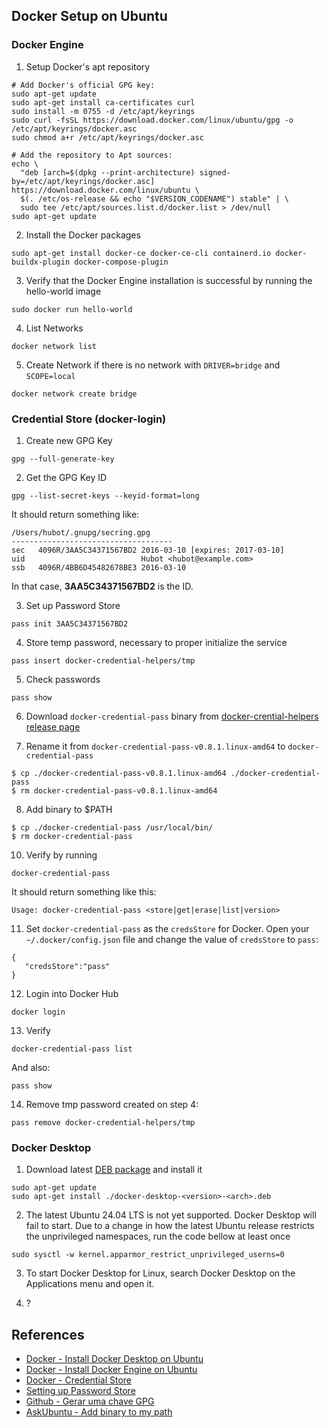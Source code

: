 ## Docker Setup on Ubuntu

### Docker Engine

1. Setup Docker's apt repository
```
# Add Docker's official GPG key:
sudo apt-get update
sudo apt-get install ca-certificates curl
sudo install -m 0755 -d /etc/apt/keyrings
sudo curl -fsSL https://download.docker.com/linux/ubuntu/gpg -o /etc/apt/keyrings/docker.asc
sudo chmod a+r /etc/apt/keyrings/docker.asc

# Add the repository to Apt sources:
echo \
  "deb [arch=$(dpkg --print-architecture) signed-by=/etc/apt/keyrings/docker.asc] https://download.docker.com/linux/ubuntu \
  $(. /etc/os-release && echo "$VERSION_CODENAME") stable" | \
  sudo tee /etc/apt/sources.list.d/docker.list > /dev/null
sudo apt-get update
```

2. Install the Docker packages
```
sudo apt-get install docker-ce docker-ce-cli containerd.io docker-buildx-plugin docker-compose-plugin
```

3. Verify that the Docker Engine installation is successful by running the hello-world image
```
sudo docker run hello-world
```

4. List Networks
```
docker network list
```

5. Create Network if there is no network with `DRIVER=bridge` and `SCOPE=local`
```
docker network create bridge
```

### Credential Store (docker-login)

1. Create new GPG Key
```
gpg --full-generate-key
```

2. Get the GPG Key ID
```
gpg --list-secret-keys --keyid-format=long
```

It should return something like:
```
/Users/hubot/.gnupg/secring.gpg
------------------------------------
sec   4096R/3AA5C34371567BD2 2016-03-10 [expires: 2017-03-10]
uid                          Hubot <hubot@example.com>
ssb   4096R/4BB6D45482678BE3 2016-03-10
```

In that case, **3AA5C34371567BD2** is the ID.

3. Set up Password Store
```
pass init 3AA5C34371567BD2
```

4. Store temp password, necessary to proper initialize the service
```
pass insert docker-credential-helpers/tmp
```

5. Check passwords
```
pass show
```

6. Download `docker-credential-pass` binary from [docker-crential-helpers release page](https://github.com/docker/docker-credential-helpers/releases)

7. Rename it from `docker-credential-pass-v0.8.1.linux-amd64` to `docker-credential-pass`
```
$ cp ./docker-credential-pass-v0.8.1.linux-amd64 ./docker-credential-pass
$ rm docker-credential-pass-v0.8.1.linux-amd64
```

8. Add binary to $PATH
```
$ cp ./docker-credential-pass /usr/local/bin/
$ rm docker-credential-pass
```

10. Verify by running
```
docker-credential-pass
```

It should return something like this:
```
Usage: docker-credential-pass <store|get|erase|list|version>
```

11. Set `docker-credential-pass` as the `credsStore` for Docker.
Open your `~/.docker/config.json` file and change the value of `credsStore` to `pass`:
```
{
   "credsStore":"pass"
}
```

12. Login into Docker Hub
```
docker login
```

13. Verify
```
docker-credential-pass list
```

And also:
```
pass show
```

14. Remove tmp password created on step 4:
```
pass remove docker-credential-helpers/tmp
```

### Docker Desktop

1. Download latest [DEB package](https://desktop.docker.com/linux/main/amd64/149282/docker-desktop-4.30.0-amd64.deb?utm_source=docker&utm_medium=webreferral&utm_campaign=docs-driven-download-linux-amd64) and install it
```
sudo apt-get update
sudo apt-get install ./docker-desktop-<version>-<arch>.deb
```

2. The latest Ubuntu 24.04 LTS is not yet supported. Docker Desktop will fail to start. Due to a change in how the latest Ubuntu release restricts the unprivileged namespaces, run the code bellow at least once
```
sudo sysctl -w kernel.apparmor_restrict_unprivileged_userns=0
```

3. To start Docker Desktop for Linux, search Docker Desktop on the Applications menu and open it.

4. ?

## References

* [Docker - Install Docker Desktop on Ubuntu](https://docs.docker.com/desktop/install/ubuntu/)
* [Docker - Install Docker Engine on Ubuntu](https://docs.docker.com/engine/install/ubuntu/#install-using-the-repository)
* [Docker - Credential Store](https://docs.docker.com/reference/cli/docker/login/#credential-stores)
* [Setting up Password Store](https://www.passwordstore.org/)
* [Github - Gerar uma chave GPG](https://docs.github.com/pt/authentication/managing-commit-signature-verification/generating-a-new-gpg-key#generating-a-gpg-key)
* [AskUbuntu - Add binary to my path](https://askubuntu.com/questions/440691/add-a-binary-to-my-path)